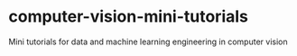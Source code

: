 # computer-vision-mini-tutorials
Mini tutorials for data and machine learning engineering in computer vision
